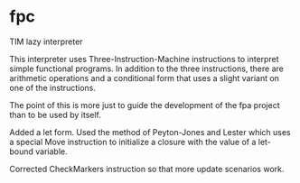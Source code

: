 # fpc
TIM lazy interpreter

This interpreter uses Three-Instruction-Machine instructions to interpret simple functional programs. In addition
to the three instructions, there are arithmetic operations and a conditional form that uses a slight variant on one
of the instructions.

The point of this is more just to guide the development of the fpa project than to be used by itself.

Added a let form. Used the method of Peyton-Jones and Lester which uses a special Move instruction
to initialize a closure with the value of a let-bound variable.

Corrected CheckMarkers instruction so that more update scenarios work.
